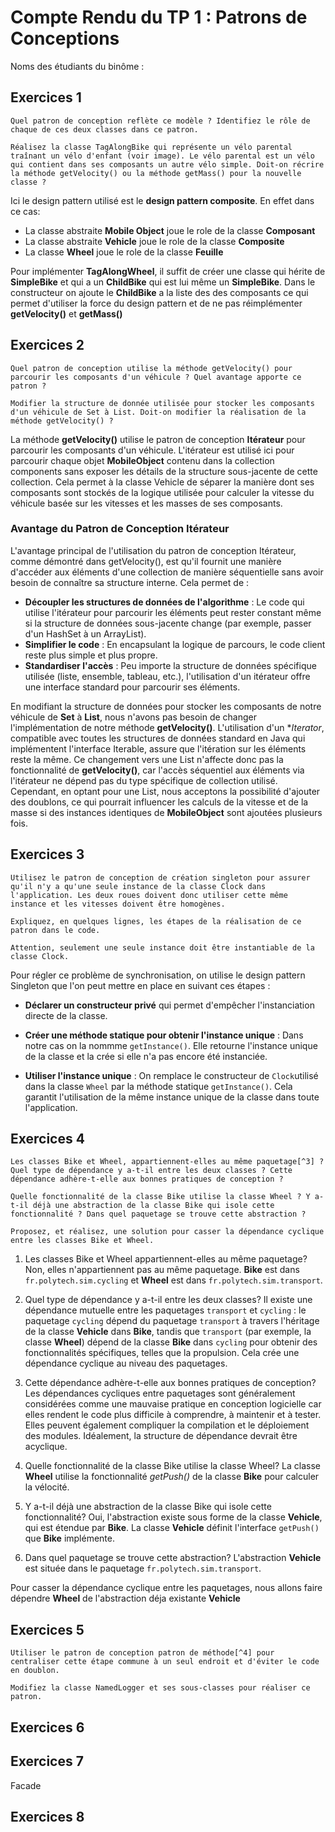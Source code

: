 # Compte Rendu du TP 1 : Patrons de Conceptions

Noms des étudiants du binôme :

## Exercices 1

    Quel patron de conception reflète ce modèle ? Identifiez le rôle de chaque de ces deux classes dans ce patron.
    
    Réalisez la classe TagAlongBike qui représente un vélo parental traînant un vélo d'enfant (voir image). Le vélo parental est un vélo qui contient dans ses composants un autre vélo simple. Doit-on récrire la méthode getVelocity() ou la méthode getMass() pour la nouvelle classe ?
    

Ici le design pattern utilisé est le **design pattern composite**. 
En effet dans ce cas:
* La classe abstraite **Mobile Object** joue le role de la classe **Composant**
* La classe abstraite **Vehicle** joue le role de la classe **Composite**
* La classe **Wheel** joue le role de la classe **Feuille** 

Pour implémenter **TagAlongWheel**, il suffit de créer une classe qui hérite de **SimpleBike** et qui a un **ChildBike** qui est 
lui même un **SimpleBike**. 
Dans le constructeur on ajoute le **ChildBike** a la liste des des composants ce qui permet d'utiliser la force du design pattern et de ne pas 
réimplémenter **getVelocity()** et **getMass()**


## Exercices 2

    Quel patron de conception utilise la méthode getVelocity() pour parcourir les composants d'un véhicule ? Quel avantage apporte ce patron ?
    
    Modifier la structure de donnée utilisée pour stocker les composants d'un véhicule de Set à List. Doit-on modifier la réalisation de la méthode getVelocity() ?

La méthode **getVelocity()** utilise le patron de conception **Itérateur** pour parcourir les composants d'un véhicule. L'itérateur est utilisé ici pour parcourir chaque objet **MobileObject** contenu dans la collection components sans exposer les détails de la structure sous-jacente de cette collection. 
Cela permet à la classe Vehicle de séparer la manière dont ses composants sont stockés de la logique utilisée pour calculer la vitesse du véhicule basée sur les vitesses et les masses de ses composants.

### Avantage du Patron de Conception Itérateur
L'avantage principal de l'utilisation du patron de conception Itérateur, comme démontré dans getVelocity(), est qu'il fournit une manière d'accéder aux éléments d'une collection de manière séquentielle sans avoir besoin de connaître sa structure interne. Cela permet de :

* **Découpler les structures de données de l'algorithme** : Le code qui utilise l'itérateur pour parcourir les éléments peut rester constant même si la structure de données sous-jacente change (par exemple, passer d'un HashSet à un ArrayList).
* **Simplifier le code** : En encapsulant la logique de parcours, le code client reste plus simple et plus propre.
* **Standardiser l'accès** : Peu importe la structure de données spécifique utilisée (liste, ensemble, tableau, etc.), l'utilisation d'un itérateur offre une interface standard pour parcourir ses éléments.

En modifiant la structure de données pour stocker les composants de notre véhicule de **Set** à **List**, nous n'avons pas besoin de changer l'implémentation de notre méthode **getVelocity()**.
L'utilisation d'un **Iterator*, compatible avec toutes les structures de données standard en Java qui implémentent l'interface Iterable, assure que l'itération sur les éléments reste la même. 
Ce changement vers une List n'affecte donc pas la fonctionnalité de **getVelocity()**, car l'accès séquentiel aux éléments via l'itérateur ne dépend pas du type spécifique de collection utilisé. 
Cependant, en optant pour une List, nous acceptons la possibilité d'ajouter des doublons, ce qui pourrait influencer les calculs de la vitesse et de la masse si des instances identiques de **MobileObject** sont ajoutées plusieurs fois.

## Exercices 3
    
    Utilisez le patron de conception de création singleton pour assurer qu'il n'y a qu'une seule instance de la classe Clock dans l'application. Les deux roues doivent donc utiliser cette même instance et les vitesses doivent être homogènes.
    
    Expliquez, en quelques lignes, les étapes de la réalisation de ce patron dans le code.
    
    Attention, seulement une seule instance doit être instantiable de la classe Clock.


Pour régler ce problème de synchronisation, on utilise le design pattern Singleton que l'on peut mettre en place en suivant ces étapes : 

- **Déclarer un constructeur privé** qui permet d'empêcher l'instanciation directe de la classe.

- **Créer une méthode statique pour obtenir l'instance unique** : Dans notre cas on la nommme `getInstance()`. Elle retourne l'instance unique de la classe et la crée si elle n'a pas encore été instanciée.

- **Utiliser l'instance unique** : On remplace le constructeur de `Clock`utilisé dans la classe `Wheel` par la méthode statique `getInstance()`. Cela garantit l'utilisation de la même instance unique de la classe dans toute l'application.




## Exercices 4

    Les classes Bike et Wheel, appartiennent-elles au même paquetage[^3] ? Quel type de dépendance y a-t-il entre les deux classes ? Cette dépendance adhère-t-elle aux bonnes pratiques de conception ?
    
    Quelle fonctionnalité de la classe Bike utilise la classe Wheel ? Y a-t-il déjà une abstraction de la classe Bike qui isole cette fonctionnalité ? Dans quel paquetage se trouve cette abstraction ?
    
    Proposez, et réalisez, une solution pour casser la dépendance cyclique entre les classes Bike et Wheel.

1. Les classes Bike et Wheel appartiennent-elles au même paquetage?
Non, elles n'appartiennent pas au même paquetage. **Bike** est dans `fr.polytech.sim.cycling` et **Wheel** est dans `fr.polytech.sim.transport`.

2. Quel type de dépendance y a-t-il entre les deux classes?
Il existe une dépendance mutuelle entre les paquetages `transport` et `cycling` : le paquetage `cycling` dépend du paquetage `transport` à travers l'héritage de la classe **Vehicle** dans **Bike**, tandis que `transport` (par exemple, la classe **Wheel**) dépend de la classe **Bike** dans `cycling` pour obtenir des fonctionnalités spécifiques, telles que la propulsion. 
Cela crée une dépendance cyclique au niveau des paquetages.

3. Cette dépendance adhère-t-elle aux bonnes pratiques de conception?
Les dépendances cycliques entre paquetages sont généralement considérées comme une mauvaise pratique en conception logicielle car elles rendent le code plus difficile à comprendre, à maintenir et à tester. 
Elles peuvent également compliquer la compilation et le déploiement des modules. Idéalement, la structure de dépendance devrait être acyclique.

4. Quelle fonctionnalité de la classe Bike utilise la classe Wheel?
La classe **Wheel** utilise la fonctionnalité *getPush()* de la classe **Bike** pour calculer la vélocité.

5. Y a-t-il déjà une abstraction de la classe Bike qui isole cette fonctionnalité?
Oui, l'abstraction existe sous forme de la classe **Vehicle**, qui est étendue par **Bike**. La classe **Vehicle** définit l'interface `getPush()` que **Bike** implémente.

6. Dans quel paquetage se trouve cette abstraction?
L'abstraction **Vehicle** est située dans le paquetage `fr.polytech.sim.transport`.

Pour casser la dépendance cyclique entre les paquetages, nous allons faire dépendre **Wheel** de l'abstraction déja existante **Vehicle**

## Exercices 5


    Utiliser le patron de conception patron de méthode[^4] pour centraliser cette étape commune à un seul endroit et d'éviter le code en doublon.
    
    Modifiez la classe NamedLogger et ses sous-classes pour réaliser ce patron.






## Exercices 6

## Exercices 7

Facade

## Exercices 8


